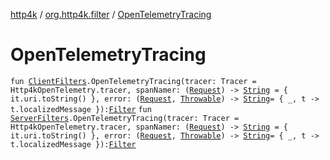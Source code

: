 [http4k](../index.md) / [org.http4k.filter](index.md) / [OpenTelemetryTracing](./-open-telemetry-tracing.md)

# OpenTelemetryTracing

`fun `[`ClientFilters`](-client-filters/index.md)`.OpenTelemetryTracing(tracer: Tracer = Http4kOpenTelemetry.tracer, spanNamer: (`[`Request`](../org.http4k.core/-request/index.md)`) -> `[`String`](https://kotlinlang.org/api/latest/jvm/stdlib/kotlin/-string/index.html)` = { it.uri.toString() }, error: (`[`Request`](../org.http4k.core/-request/index.md)`, `[`Throwable`](https://kotlinlang.org/api/latest/jvm/stdlib/kotlin/-throwable/index.html)`) -> `[`String`](https://kotlinlang.org/api/latest/jvm/stdlib/kotlin/-string/index.html)` = { _, t -> t.localizedMessage }): `[`Filter`](../org.http4k.core/-filter.md)
`fun `[`ServerFilters`](-server-filters/index.md)`.OpenTelemetryTracing(tracer: Tracer = Http4kOpenTelemetry.tracer, spanNamer: (`[`Request`](../org.http4k.core/-request/index.md)`) -> `[`String`](https://kotlinlang.org/api/latest/jvm/stdlib/kotlin/-string/index.html)` = { it.uri.toString() }, error: (`[`Request`](../org.http4k.core/-request/index.md)`, `[`Throwable`](https://kotlinlang.org/api/latest/jvm/stdlib/kotlin/-throwable/index.html)`) -> `[`String`](https://kotlinlang.org/api/latest/jvm/stdlib/kotlin/-string/index.html)` = { _, t -> t.localizedMessage }): `[`Filter`](../org.http4k.core/-filter.md)